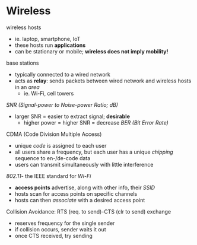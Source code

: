 # Wireless
wireless hosts
- ie. laptop, smartphone, IoT
- these hosts run **applications**
- can be stationary or mobile; **wireless does not imply mobility!**

base stations
- typically connected to a wired network
- acts as **relay**: sends packets between wired network and wireless hosts in an *area*
	- ie. Wi-Fi, cell towers

*SNR (Signal-power to Noise-power Ratio; dB)*
- larger SNR = easier to extract signal; **desirable**
	- higher power = higher SNR = decrease *BER (Bit Error Rate)*

CDMA (Code Division Multiple Access)
- unique *code* is assigned to each user
- all users share a frequency, but each user has a unique *chipping* sequence to en-/de-code data
- users can transmit simultaneously with little interference

*802.11*- the IEEE standard for *Wi-Fi*
- **access points** advertise, along with other info, their *SSID*
- hosts scan for access points on specific channels
- hosts can then *associate* with a desired access point

Collision Avoidance: RTS (req. to send)-CTS (clr to send) exchange
 - reserves frequency for the single sender
 - if collision occurs, sender waits it out
 - once CTS received, try sending